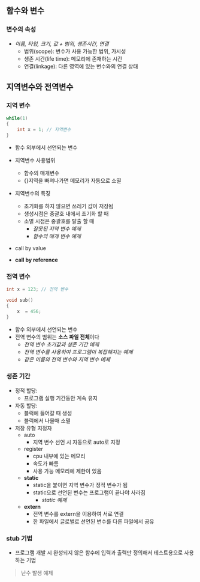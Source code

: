 ## 함수와 변수

### 변수의 속성
- *이름, 타입, 크기, 값 + 범위, 생존시간, 연결*
	- 범위(scope): 변수가 사용 가능한 범위, 가시성
	- 생존 시간(life time): 메모리에 존재하는 시간
	- 연결(linkage): 다른 영역에 있는 변수와의 연결 상태

## 지역변수와 전역변수

### 지역 변수 
```c
while(1)
{
	int x = 1; // 지역변수
}
```
- 함수 외부에서 선언되는 변수
- 지역변수 사용범위
	- 함수의 매개변수
	- {}지역을 빠져나가면 메모리가 자동으로 소멸

- 지역변수의 특징
	- 초기화를 하지 않으면 쓰레기 값이 저장됨
	- 생성시점은 중괄호 내에서 초기화 할 때
	- 소멸 시점은 중괄호를 탈출 할 때
		- *잘못된 지역 변수 예제*
		- *함수의 매개 변수 예제*
- call by value
- **call by reference**

### 전역 변수
```c
int x = 123; // 전역 변수

void sub()
{
	x  = 456;
}
```
- 함수 외부에서 선언되는 변수
- 전역 변수의 범위는 **소스 파일 전체**이다
	- *전역 변수 초기값과 생존 기간 예제*
	- *전역 변수를 사용하여 프로그램이 복잡해지는 예제*
	- *같은 이름의 전역 변수와 지역 변수 예제*

### 생존 기간
- 정적 할당:
	- 프로그램 실행 기간동안 계속 유지
- 자동 할당:
	- 블럭에 들어갈 때 생성
	- 블럭에서 나올때 소멸
- 저장 유형 지정자
	- auto
		- 지역 변수 선언 시 자동으로 auto로 지정
	- register
		- cpu 내부에 있는 메모리
		- 속도가 빠름
		- 사용 가능 메모리에 제한이 있음
	- **static**
		- static을 붙이면 지역 변수가 정적 변수가 됨
		- static으로 선언된 변수는 프로그램이 끝나야 사라짐
			- *static 예제*
	- **extern**
		- 전역 변수를 extern을 이용하여 서로 연결
		- 한 파일에서 글로벌로 선언된 변수를 다른 파일에서 공유

### stub 기법
- 프로그램 개발 시 완성되지 않은 함수에 입력과 출력만 정의해서 테스트용으로 사용하는 기법

> 난수 발생 예제
